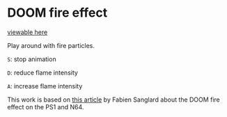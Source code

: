 # DOOM fire effect

[viewable here](https://charlesworth.github.io/doomFire/flames.html)

Play around with fire particles.

`S`: stop animation

`D`: reduce flame intensity

`A`: increase flame intensity

This work is based on [this article](http://fabiensanglard.net/doom_fire_psx/index.html) by Fabien Sanglard about the DOOM fire effect on the PS1 and N64.
